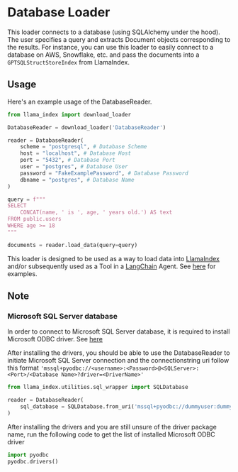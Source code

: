 # Database Loader

This loader connects to a database (using SQLAlchemy under the hood). The user specifies a query and extracts Document objects corresponding to the results. For instance, you can use this loader to easily connect to a database on AWS, Snowflake, etc. and pass the documents into a `GPTSQLStructStoreIndex` from LlamaIndex.

## Usage

Here's an example usage of the DatabaseReader.

```python
from llama_index import download_loader

DatabaseReader = download_loader('DatabaseReader')

reader = DatabaseReader(
    scheme = "postgresql", # Database Scheme
    host = "localhost", # Database Host
    port = "5432", # Database Port
    user = "postgres", # Database User
    password = "FakeExamplePassword", # Database Password
    dbname = "postgres", # Database Name
)

query = f"""
SELECT
    CONCAT(name, ' is ', age, ' years old.') AS text
FROM public.users
WHERE age >= 18
"""

documents = reader.load_data(query=query)
```

This loader is designed to be used as a way to load data into [LlamaIndex](https://github.com/jerryjliu/llama_index/tree/main/llama_index) and/or subsequently used as a Tool in a [LangChain](https://github.com/hwchase17/langchain) Agent. See [here](https://github.com/emptycrown/llama-hub/tree/main) for examples.

## Note
### Microsoft SQL Server database
In order to connect to Microsoft SQL Server database, it is required to install Microsoft ODBC driver. See [here](https://learn.microsoft.com/en-us/sql/connect/odbc/linux-mac/install-microsoft-odbc-driver-sql-server-macos?view=sql-server-ver16)

After installing the drivers, you should be able to use the DatabaseReader to initiate Microsoft SQL Server connection and the connectionstring uri follow this format ```'mssql+pyodbc://<username>:<Password>@<SQLServer>:<Port>/<Database Name>?driver=<DriverName>'```

```python
from llama_index.utilities.sql_wrapper import SQLDatabase

reader = DatabaseReader(
    sql_database = SQLDatabase.from_uri('mssql+pyodbc://dummyuser:dummypassword@dummysqlserver:1433/dummydb?driver=ODBC+Driver+18+for+SQL+Server')
)
```

After installing the drivers and you are still unsure of the driver package name, run the following code to get the list of installed Microsoft ODBC driver
```python
import pyodbc
pyodbc.drivers()
```